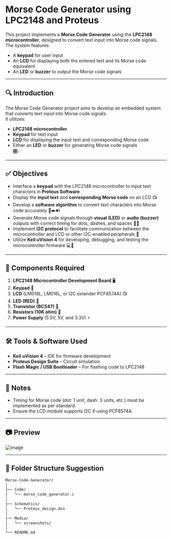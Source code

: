 # Morse Code Generator using LPC2148 and Proteus

This project implements a **Morse Code Generator** using the **LPC2148 microcontroller**, designed to convert text input into Morse code signals. The system features:
- A **keypad** for user input
- An **LCD** for displaying both the entered text and its Morse code equivalent
- An **LED** or **buzzer** to output the Morse code signals

---

## 🔍 Introduction

The Morse Code Generator project aims to develop an embedded system that converts text input into Morse code signals.  
It utilizes:
- **LPC2148 microcontroller**
- **Keypad** for text input
- **LCD** for displaying the input text and corresponding Morse code
- Either an **LED** or **buzzer** for generating Morse code signals  
🎛️💡

---

## ✅ Objectives

- Interface a **keypad** with the LPC2148 microcontroller to input text characters in **Proteus Software**
- Display the **input text** and **corresponding Morse code** on an LCD 📺
- Develop a **software algorithm** to convert text characters into Morse code accurately 🔣➡️🔊
- Generate Morse code signals through **visual (LED)** or **audio (buzzer)** outputs with correct timing for dots, dashes, and spaces 🔴🔔
- Implement **I2C protocol** to facilitate communication between the microcontroller and LCD or other I2C-enabled peripherals 🔗
- Utilize **Keil uVision 4** for developing, debugging, and testing the microcontroller firmware 💻🐞

---

## 🛒 Components Required

1. **LPC2148 Microcontroller Development Board** 🖥️  
2. **Keypad** 🎹  
3. **LCD** (LM018L, LM016L, or I2C extender PCF8574A) 📺  
4. **LED (RED)** 🔴  
5. **Transistor (BC547)** 🔌  
6. **Resistors (10K ohm)** 🔌  
7. **Power Supply** (5.5V, 5V, and 3.3V) ⚡  

---

## 🛠️ Tools & Software Used

- **Keil uVision 4** – IDE for firmware development  
- **Proteus Design Suite** – Circuit simulation  
- **Flash Magic / USB Bootloader** – For flashing code to LPC2148  

---

## 📌 Notes

- Timing for Morse code (dot: 1 unit, dash: 3 units, etc.) must be implemented as per standard.
- Ensure the LCD module supports I2C if using PCF8574A.

---

## 📷 Preview

![image](https://github.com/user-attachments/assets/6aceddae-c9fb-4091-9f64-4633da2cd355)


---

## 📁 Folder Structure Suggestion

```bash
Morse-Code-Generator/
│
├── Code/
│   └── morse_code_generator.c
│
├── Schematics/
│   └── Proteus_design.dsn
│
├── Media/
│   └── screenshots/
│
└── README.md

